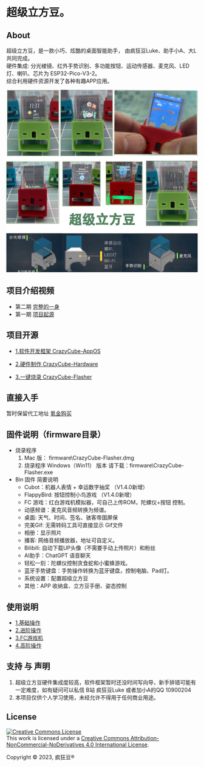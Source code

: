 # 超级立方豆。



## About
超级立方豆，是一款小巧、炫酷的桌面智能助手， 由疯狂豆Luke、助手小A、大L 共同完成。  
硬件集成: 分光棱镜、红外手势识别、多功能按钮、运动传感器、麦克风、LED灯、喇叭、芯片为 ESP32-Pico-V3-2。  
综合利用硬件资源开发了各种有趣APP应用。   


![Image of CrazyCube Flasher GUI](images/crazycube.jpg)


## 项目介绍视频
* 第二期 [完整的一身](https://www.bilibili.com/video/BV1Xs4y1A7rm)
* 第一期 [项目起源](https://www.bilibili.com/video/BV1oe411L7X8)


## 项目开源

* [1.软件开发框架 CrazyCube-AppOS](https://github.com/crazy-luke/crazycube)

* [2.硬件制作 CrazyCube-Hardware](https://github.com/crazy-luke/CrazyCube-hardware)

* [3.一键烧录 CrazyCube-Flasher](https://github.com/crazy-luke/CrazyCube-Flasher)


## 直接入手
暂时保留代工地址 [氪金购买](https://item.taobao.com/item.htm?id=714746934007)



## 固件说明（firmware目录）
 * 烧录程序
 	1. Mac 版： firmware\CrazyCube-Flasher.dmg
	2. 烧录程序 Windows（Win11） 版本 请下载：firmware\CrazyCube-Flasher.exe
* Bin 固件 简要说明
	*  Cubot：机器人表情 + 幸运数字抽奖 （V1.4.0新增）
	*  FlappyBird: 按钮控制小鸟游戏 （V1.4.0新增）
	*  FC 游戏：红白游戏机模拟器，可自己上传ROM，陀螺仪+按钮 控制。
	*  动感频谱：麦克风音频转换为频谱。
	*  桌面: 天气、时间、签名、骇客帝国屏保
	*  完美Gif: 无需转码工具可直接显示 Gif文件
	*  相册：显示照片
	*  播客: 网络音频播放器，地址可自定义。
	*  Bilibili: 自动下载UP头像（不需要手动上传照片）和粉丝
	*  AI助手：ChatGPT 语音聊天
	*  轻松一刻：陀螺仪控制贪食蛇和小蜜蜂游戏。
	*  蓝牙手势键盘：手势操作转换为蓝牙键盘，控制电脑、Pad灯。
	*  系统设置：配置超级立方豆
	*  其他：APP 收纳盒、立方豆手册、姿态控制


## 使用说明

* [1.基础操作](https://www.bilibili.com/video/BV1WM411G74T)
* [2.进阶操作](https://www.bilibili.com/video/BV1Vk4y1n7Rx)
* [3.FC游戏机](https://www.bilibili.com/video/BV1nT411h7Av) 
* [4.高阶操作](https://www.bilibili.com/video/BV17o4y1A74J)



## 支持 与 声明
1. 超级立方豆硬件集成度较高，软件框架暂时还没时间写向导，新手排错可能有一定难度，如有疑问可以私信 B站 疯狂豆Luke 或者加小A的QQ 10900204
2. 本项目仅供个人学习使用，未经允许不得用于任何商业用途。


## License

<a rel="license" href="http://creativecommons.org/licenses/by-nc-nd/4.0/"><img alt="Creative Commons License" style="border-width:0" src="https://i.creativecommons.org/l/by-nc-nd/4.0/88x31.png" /></a><br />This work is licensed under a <a rel="license" href="http://creativecommons.org/licenses/by-nc-nd/4.0/">Creative Commons Attribution-NonCommercial-NoDerivatives 4.0 International License</a>.

Copyright © 2023, 疯狂豆® 